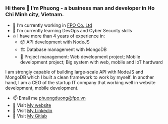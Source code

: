 ### Hi there 👋 I'm Phuong - a business man and developer in Ho Chi Minh city, Vietnam.

- 🔭 I’m currently working in [FPO Co.,Ltd](https://fpo.vn)
- 🌱 I’m currently learning DevOps and Cyber Security skills
- 🔥 I have more than 4 years of experience in: 
  - 📦️ API development with NodeJS
  - 🏗️ Database management with MongoDB
  - 👔 Project management: Web development project; Mobile development project; Big system with web, mobile and IoT hardward


I am strongly capable of building large-scale API with NodeJS and MongoDB which I built a clean framework to work by myself. In another hand, I am a CEO of the startup IT company that working well in website development, mobile development.


- 📫 Email me [phuongduong@fpo.vn](mailto:phuongduong@fpo.vn)
- 🚩 Visit [My website](https://phuongduong.fpo.vn)
- 🔖 Visit [My Linkedin](https://www.linkedin.com/in/phuongduong-fpo/)
- 🧪 Visit [My Gitlab](https://gitlab.com/dthphuong1)


<!--
**dthphuong/dthphuong** is a ✨ _special_ ✨ repository because its `README.md` (this file) appears on your GitHub profile.

Here are some ideas to get you started:

- 🔭 I’m currently working on ...
- 🌱 I’m currently learning ...
- 👯 I’m looking to collaborate on ...
- 🤔 I’m looking for help with ...
- 💬 Ask me about ...
- 📫 How to reach me: ...
- 😄 Pronouns: ...
- ⚡ Fun fact: ...
-->
